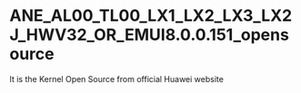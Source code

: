# ANE_AL00_TL00_LX1_LX2_LX3_LX2J_HWV32_OR_EMUI8.0.0.151_opensource
It is the Kernel Open Source from official Huawei website
